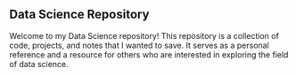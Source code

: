 ## Data Science Repository
Welcome to my Data Science repository! This repository is a collection of code, projects, and notes that I wanted to save. It serves as a personal reference and a resource for others who are interested in exploring the field of data science.
